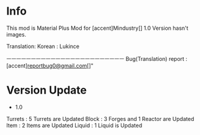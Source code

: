 # Info
This mod is Material Plus Mod for [accent]Mindustry[]
1.0 Version hasn't images.

Translation:
Korean : Lukince

ㅡㅡㅡㅡㅡㅡㅡㅡㅡㅡㅡㅡㅡㅡㅡㅡㅡㅡㅡㅡㅡㅡㅡㅡ
Bug(Translation) report : [accent]reportbug0@gmail.com[]"

# Version Update

- 1.0

Turrets : 5 Turrets are Updated
Block : 3 Forges and 1 Reactor are Updated
Item : 2 Items are Updated
Liquid : 1 Liquid is Updated
